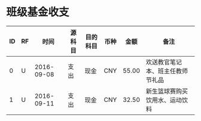 # 班级基金收支

ID| RF |时间 |  源科目 | 目的科目 | 币种 | 金额 | 备注
---|---|--------|---------|------|---- | -----  | ----
 0 | U | 2016-09-08 | 支出 | 现金 | CNY | 55.00 | 欢送教官笔记本、班主任教师节礼品
 1 | U | 2016-09-11 | 支出 | 现金 | CNY | 32.50 | 新生篮球赛购买饮用水、运动饮料
